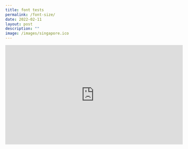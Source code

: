 ```yaml
---
title: font tests
permalink: /font-size/
date: 2022-02-11
layout: post
description: ""
image: /images/singapore.ico
---
```

<iframe allowfullscreen="" allow="accelerometer; autoplay; clipboard-write; encrypted-media; gyroscope; picture-in-picture; web-share" frameborder="0" title="YouTube video player" src="https://www.youtube.com/embed/GQ-k8i7qkMw" height="315" width="560"></iframe>